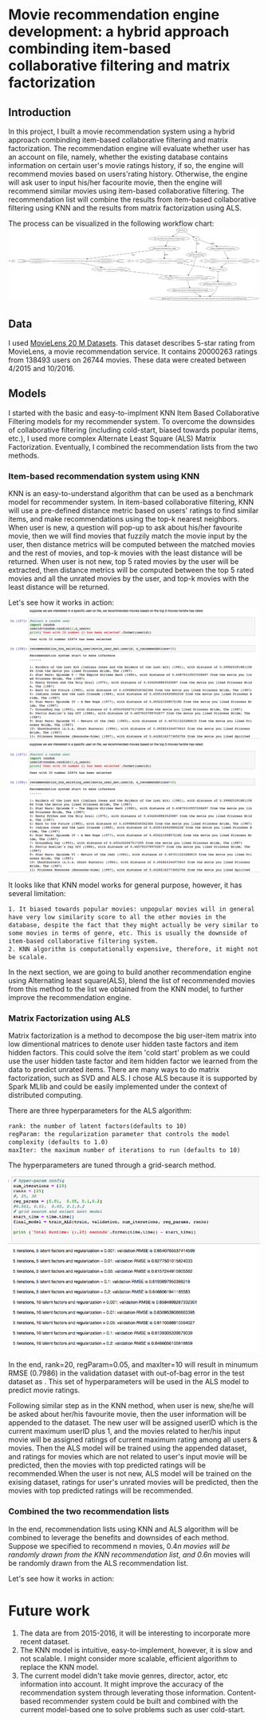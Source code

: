 # Movie recommendation engine development: a hybrid approach combinding item-based collaborative filtering and matrix factorization

## Introduction

  In this project, I built a movie recommendation system using a hybrid approach combinding item-based collaborative filtering and matrix factorization. 
The recommendation engine will evaluate whether user has an account on file, namely, whether the existing database contains information on certain user's movie ratings history,
if so, the engine will recommend movies based on users'rating history. Otherwise, the engine will ask user to input his/her facourite movie, then the engine will recommend similar movies using item-based collaborative filtering.
The recommendation list will combine the results from item-based collaborative filtering using KNN and the results from matrix factorization using ALS.   

The process can be visualized in the following workflow chart:
![Image](https://github.com/yzheng68/Movie-recommendation-engine-development/blob/master/output-graph.gv.png)

## Data

I used [MovieLens 20 M Datasets](https://grouplens.org/datasets/movielens/). This dataset describes 5-star rating from MovieLens, a movie recommendation service. It contains 20000263 ratings from 138493 users on 26744 movies. These data were created between 4/2015 and 10/2016. 

## Models
I started with the basic and easy-to-implment KNN Item Based Collaborative Filtering models for my recommender system. To overcome the downsides of collaborative filtering (including cold-start, biased towards popular items, etc.), I used more complex Alternate Least Square (ALS)  Matrix Factorization. Eventually, I combined the recommendation lists from the two methods. 


### Item-based recommendation system using KNN

  KNN is an easy-to-understand algorithm that can be used as a benchmark model for recommender system. In item-based collaborative filtering, KNN will use a pre-defined distance metric based on users' ratings to find similar items, and make recommendations using the top-k nearest neighbors. When user is new, a question will pop-up to ask about his/her favourite movie, then we will find movies that fuzzily match the movie input by the user, then distance metrics will be computed between the matched movies and the rest of movies, and top-k movies with the least distance will be returned. When user is not new, top 5 rated movies by the user will be extracted, then distance metrics will be computed between the top 5 rated movies and all the unrated movies by the user, and top-k movies with the least distance will be returned. 
  
  Let's see how it works in action:
  ![Image](https://github.com/yzheng68/Movie-recommendation-engine-development/blob/master/Screen%20Shot%202019-06-22%20at%2010.27.23%20AM.png)
  ![Image](https://github.com/yzheng68/Movie-recommendation-engine-development/blob/master/Screen%20Shot%202019-06-22%20at%2010.27.23%20AM.png)
  
 It looks like that KNN model works for general purpose, however, it has several limitation:

    1. It biased towards popular movies: unpopular movies will in general have very low similarity score to all the other movies in the database, despite the fact that they might actually be very similar to some movies in terms of genre, etc. This is usually the downside of item-based collaborative filtering system. 
    2. KNN algorithm is computationally expensive, therefore, it might not be scalale. 
    
In the next section, we are going to build another recommendation engine using Alternating least square(ALS), blend the list of recommended movies from this method to the list we obtained from the KNN model, to further improve the recommendation engine.
  
### Matrix Factorization using ALS

  Matrix factorization is a method to decompose the big user-item matrix into low dimentional matrices to denote user hidden taste factors and item hidden factors. This could solve the item 'cold start' problem as we could use the user hidden taste factor and item hidden factor we learned from the data to predict unrated items. There are many ways to do matrix factorization, such as SVD and ALS. I chose ALS because it is supported by Spark MLlib and could be easily implemented under the context of distributed computing. 
  
  There are three hyperparameters for the ALS algorithm:
  
    rank: the number of latent factors(defaults to 10)
    regParam: the regularization parameter that controls the model complexity (defaults to 1.0)
    maxIter: the maximum number of iterations to run (defaults to 10)
    
   The hyperparameters are tuned through a grid-search method. 
   
   ![Image](https://github.com/yzheng68/Movie-recommendation-engine-development/blob/master/Screen%20Shot%202019-06-22%20at%2011.59.38%20AM.png)
   
   In the end, rank=20, regParam=0.05, and maxIter=10 will result in minumum RMSE (0.7986) in the validation dataset with out-of-bag error in the test dataset as . This set of hyperparameters will be used in the ALS model to predict movie ratings. 
   
  Following similar step as in the KNN method, when user is new, she/he will be asked about her/his favourite movie, then the user information will be appended to the dataset. The new user will be assigned userID which is the current maximum userID plus 1, and the movies related to her/his input movie will be assigned ratings of current maximum rating among all users & movies. Then the ALS model will be trained using the appended dataset, and ratings for movies which are not related to user's input movie will be predicted, then the movies with top predicted ratings will be recommended.When the user is not new, ALS model will be trained on the exising dataset, ratings for user's unrated movies will be predicted, then the movies with top predicted ratings will be recommended. 
  
### Combined the two recommendation lists

  In the end,  recommendation lists using KNN and ALS algorithm will be combined to leverage the benefits and downsides of each method. Suppose we specified to recommend n movies, 0.4*n movies will be randomly drawn from the KNN recommendation list, and 0.6*n movies will be randomly drawn from the ALS recommendation list. 
  
  Let's see how it works in action:
  
  
  
 # Future work 
 
 1. The data are from 2015-2016, it will be interesting to incorporate more recent dataset.
 2. The KNN model is intuitive, easy-to-implement, however, it is slow and not scalable. I might consider more scalable, efficient algorithm to replace the KNN model. 
 3. The current model didn't take movie genres, director, actor, etc information into account. It might improve the accuracy of the recommendation system through leverating those information. Content-based recommender system could be built and combined with the current model-based one to solve problems such as user cold-start. 
 
